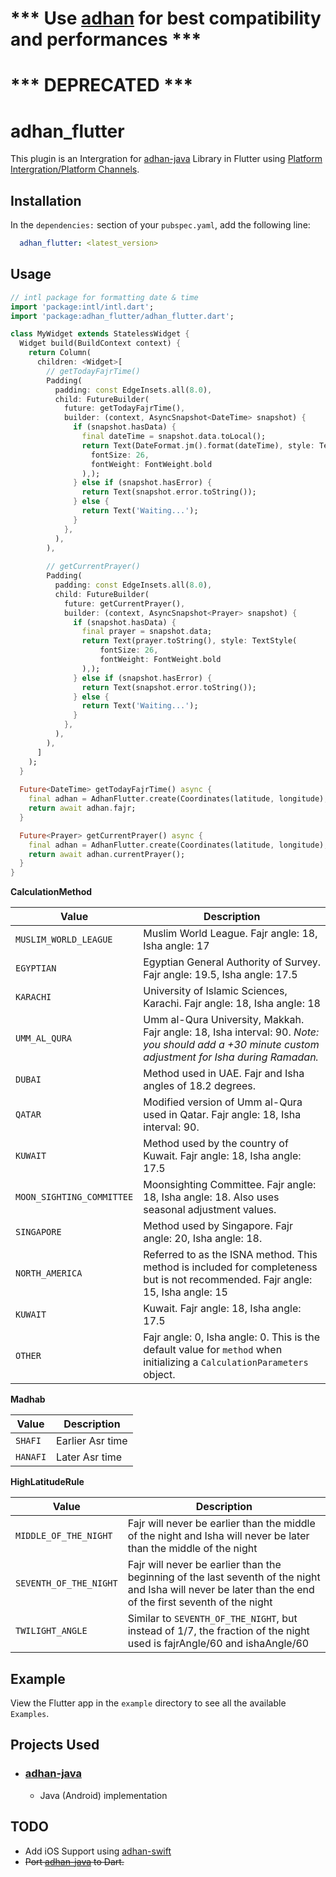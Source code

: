 # *** Use [adhan](https://pub.dev/packages/adhan_flutter) for best compatibility and performances ***

# *** DEPRECATED ***

# adhan_flutter

This plugin is an Intergration for [adhan-java](https://github.com/batoulapps/adhan-java) Library in Flutter using [Platform Intergration/Platform Channels](https://flutter.dev/docs/development/platform-integration/platform-channels).

## Installation

In the `dependencies:` section of your `pubspec.yaml`, add the following line:

```yaml
  adhan_flutter: <latest_version>
```

## Usage

```dart
// intl package for formatting date & time
import 'package:intl/intl.dart';
import 'package:adhan_flutter/adhan_flutter.dart';

class MyWidget extends StatelessWidget {
  Widget build(BuildContext context) {
    return Column(
      children: <Widget>[
        // getTodayFajrTime()
        Padding(
          padding: const EdgeInsets.all(8.0),
          child: FutureBuilder(
            future: getTodayFajrTime(),
            builder: (context, AsyncSnapshot<DateTime> snapshot) {
              if (snapshot.hasData) {
                final dateTime = snapshot.data.toLocal();
                return Text(DateFormat.jm().format(dateTime), style: TextStyle(
                  fontSize: 26,
                  fontWeight: FontWeight.bold
                ),);
              } else if (snapshot.hasError) {
                return Text(snapshot.error.toString());
              } else {
                return Text('Waiting...');
              }
            },
          ),
        ),
        
        // getCurrentPrayer()
        Padding(
          padding: const EdgeInsets.all(8.0),
          child: FutureBuilder(
            future: getCurrentPrayer(),
            builder: (context, AsyncSnapshot<Prayer> snapshot) {
              if (snapshot.hasData) {
                final prayer = snapshot.data;
                return Text(prayer.toString(), style: TextStyle(
                    fontSize: 26,
                    fontWeight: FontWeight.bold
                ),);
              } else if (snapshot.hasError) {
                return Text(snapshot.error.toString());
              } else {
                return Text('Waiting...');
              }
            },
          ),
        ),
      ]
    );
  }
  
  Future<DateTime> getTodayFajrTime() async {
    final adhan = AdhanFlutter.create(Coordinates(latitude, longitude), DateTime.now(), CalculationMethod.KARACHI);
    return await adhan.fajr;
  }

  Future<Prayer> getCurrentPrayer() async {
    final adhan = AdhanFlutter.create(Coordinates(latitude, longitude), DateTime.now(), CalculationMethod.KARACHI);
    return await adhan.currentPrayer();
  }
}
```

**CalculationMethod**

| Value | Description |
| ----- | ----------- |
| `MUSLIM_WORLD_LEAGUE` | Muslim World League. Fajr angle: 18, Isha angle: 17 |
| `EGYPTIAN` | Egyptian General Authority of Survey. Fajr angle: 19.5, Isha angle: 17.5 |
| `KARACHI` | University of Islamic Sciences, Karachi. Fajr angle: 18, Isha angle: 18 |
| `UMM_AL_QURA` | Umm al-Qura University, Makkah. Fajr angle: 18, Isha interval: 90. *Note: you should add a +30 minute custom adjustment for Isha during Ramadan.* |
| `DUBAI` | Method used in UAE. Fajr and Isha angles of 18.2 degrees. |
| `QATAR` | Modified version of Umm al-Qura used in Qatar. Fajr angle: 18, Isha interval: 90. |
| `KUWAIT` | Method used by the country of Kuwait. Fajr angle: 18, Isha angle: 17.5 |
| `MOON_SIGHTING_COMMITTEE` | Moonsighting Committee. Fajr angle: 18, Isha angle: 18. Also uses seasonal adjustment values. |
| `SINGAPORE` | Method used by Singapore. Fajr angle: 20, Isha angle: 18. |
| `NORTH_AMERICA` | Referred to as the ISNA method. This method is included for completeness but is not recommended. Fajr angle: 15, Isha angle: 15 |
| `KUWAIT` | Kuwait. Fajr angle: 18, Isha angle: 17.5 |
| `OTHER` | Fajr angle: 0, Isha angle: 0. This is the default value for `method` when initializing a `CalculationParameters` object. |

**Madhab**

| Value | Description |
| ----- | ----------- |
| `SHAFI` | Earlier Asr time |
| `HANAFI` | Later Asr time |

**HighLatitudeRule**

| Value | Description |
| ----- | ----------- |
| `MIDDLE_OF_THE_NIGHT` | Fajr will never be earlier than the middle of the night and Isha will never be later than the middle of the night |
| `SEVENTH_OF_THE_NIGHT` | Fajr will never be earlier than the beginning of the last seventh of the night and Isha will never be later than the end of the first seventh of the night |
| `TWILIGHT_ANGLE` | Similar to `SEVENTH_OF_THE_NIGHT`, but instead of 1/7, the fraction of the night used is fajrAngle/60 and ishaAngle/60 |

## Example

View the Flutter app in the `example` directory to see all the available `Examples`.

## Projects Used

- ### [adhan-java](https://github.com/batoulapps/adhan-java)
   - Java (Android) implementation
   
## TODO
- Add iOS Support using [adhan-swift](https://github.com/batoulapps/adhan-swift)
- ~~Port [adhan-java](https://github.com/batoulapps/adhan-java) to Dart.~~
